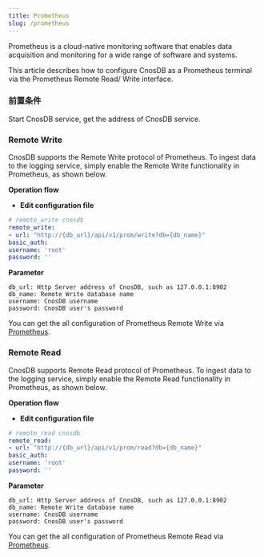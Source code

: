 ```yaml
---
title: Prometheus
slug: /prometheus
---
```


Prometheus is a cloud-native monitoring software that enables data acquisition and monitoring for a wide range of software and systems.

This article describes how to configure CnosDB as a Prometheus terminal via the Prometheus Remote Read/ Write interface.

### 前置条件

Start CnosDB service, get the address of  CnosDB service.

### Remote Write

CnosDB supports the Remote Write protocol of Prometheus. To ingest data to the logging service, simply enable the Remote Write functionality in Prometheus, as shown below.

**Operation flow**

- **Edit configuration file**

```yaml
# remote_write cnosdb
remote_write:
- url: "http://{db_url}/api/v1/prom/write?db={db_name}"
basic_auth:
username: 'root'
password: ''
```

**Parameter**

```
db_url: Http Server address of CnosDB, such as 127.0.0.1:8902
db_name: Remote Write database name
username: CnosDB username
password: CnosDB user's password
```

You can get the all configuration of Prometheus Remote Write via [Prometheus](https://prometheus.io/docs/prometheus/latest/configuration/configuration/?spm=a2c4g.11186623.0.0.231f780eoLUxCY#remote_write).

### Remote Read

CnosDB supports Remote Read protocol of Prometheus. To ingest data to the logging service, simply enable the Remote Read functionality in Prometheus, as shown below.

**Operation flow**

- **Edit configuration file**

```yaml
# remote_read cnosdb
remote_read:
- url: "http://{db_url}/api/v1/prom/read?db={db_name}"
basic_auth:
username: 'root'
password: ''
```

**Parameter**

```
db_url: Http Server address of CnosDB, such as 127.0.0.1:8902
db_name: Remote Write database name
username: CnosDB username
password: CnosDB user's password
```

You can get the all configuration of Prometheus Remote Read via [Prometheus](https://prometheus.io/docs/prometheus/latest/configuration/configuration/?spm=a2c4g.11186623.0.0.231f780eoLUxCY#remote_read).
